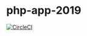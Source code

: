 # php-app-2019

[![CircleCI](https://circleci.com/gh/iamapen/php-app-2019.svg?style=svg)](https://circleci.com/gh/iamapen/php-app-2019)
